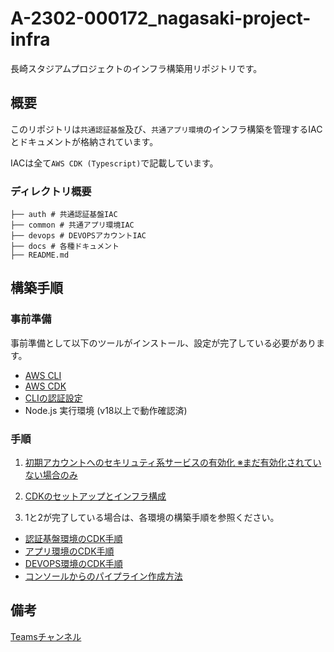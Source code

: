 # A-2302-000172_nagasaki-project-infra

長崎スタジアムプロジェクトのインフラ構築用リポジトリです。

## 概要
このリポジトリは`共通認証基盤`及び、`共通アプリ環境`のインフラ構築を管理するIACとドキュメントが格納されています。

IACは全て`AWS CDK (Typescript)`で記載しています。

### ディレクトリ概要
```
├── auth # 共通認証基盤IAC
├── common # 共通アプリ環境IAC
├── devops # DEVOPSアカウントIAC
├── docs # 各種ドキュメント
├── README.md
```

## 構築手順

### 事前準備

事前準備として以下のツールがインストール、設定が完了している必要があります。
- [AWS CLI](https://docs.aws.amazon.com/ja_jp/cli/latest/userguide/cli-chap-install.html)
- [AWS CDK](https://docs.aws.amazon.com/ja_jp/cdk/latest/guide/getting_started.html)
- [CLIの認証設定](https://docs.aws.amazon.com/ja_jp/cli/latest/userguide/cli-configure-files.html)
- Node.js 実行環境 (v18以上で動作確認済)

### 手順
1. [初期アカウントへのセキリュティ系サービスの有効化 ※まだ有効化されていない場合のみ](./docs/00_account_setup.md)

2. [CDKのセットアップとインフラ構成](./docs/01_cdk_setup.md)

3. 1と2が完了している場合は、各環境の構築手順を参照ください。
- [認証基盤環境のCDK手順](./auth/README.md)
- [アプリ環境のCDK手順](./common/README.md)
- [DEVOPS環境のCDK手順](./devops/README.md)
- [コンソールからのパイプライン作成方法](./docs/02_pipeline_console_setup.md)

## 備考
[Teamsチャンネル](https://teams.microsoft.com/l/team/19%3agKZPAG6v7giiELSPM2tb4giMzAoLeA75stjGesfM8aQ1%40thread.tacv2/conversations?groupId=f9f90e67-a190-4063-a160-3fc5e105b0f8&tenantId=1297339d-8ad9-484b-9a60-a39845f4ffb5)